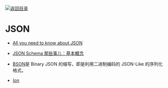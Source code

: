 [![返回目录](https://parg.co/UGo)](https://parg.co/b4z) 
 
# JSON

* [All you need to know about JSON](https://www.weheartswift.com/need-know-json/)

- [JSON Schema 那些事儿：基本概念 ](http://taobaofed.org/blog/2016/01/25/jsonschema/)

* [BSON](http://bsonspec.org/)是 Binary JSON 的缩写，即是利用二进制编码的 JSON-Like 的序列化格式。

- [Ion](http://amznlabs.github.io/ion-docs/cookbook.html)
